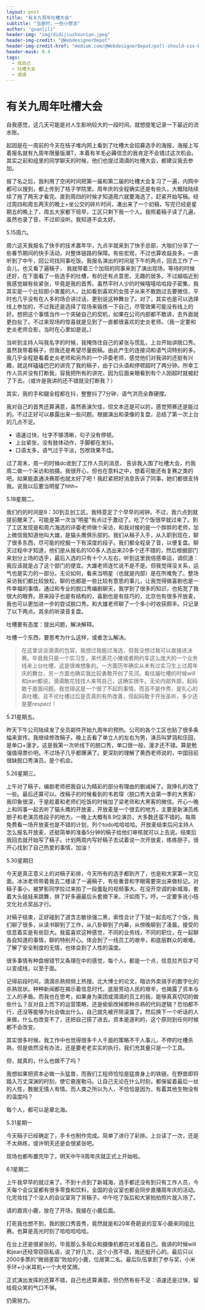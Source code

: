 ```yaml
---
layout: post
title: "有关九周年吐槽大会"
subtitle: "当是时，一些小想法"
author: "guanlili"
header-img: "img/didijiuzhounian.jpeg"
header-img-credit: "@WebdesignerDepot"
header-img-credit-href: "medium.com/@WebdesignerDepot/poll-should-css-become-more-like-a-programming-language-c74eb26a4270"
header-mask: 0.4
tags:
  - 我自己
  - 吐槽大会
  - 滴滴
---
```


# 有关九周年吐槽大会

自我感觉，这几天可能是对人生影响较大的一段时间。就想提笔记录一下最近的流水账。

起因是在一周前的今天在桔子堆内网上看到了吐槽大会招募选手的海报，海报上写着报名就有九周年限量版潮T，本着有羊毛必薅信念的我肯定不会错过这次机会。其实之前和组里的同学聊天的时候，他们也提过滴滴的吐槽大会，都建议我去参加。

报了名之后，我利用了空闲时间把第一届和第二届的吐槽大会复习了一遍，内网中都可以搜到，都上传到了桔子学院里。周年庆的全程确实还是有些久，大概陆陆续续了拖了两天才看完。直到周四的时候才知道周六就要海选了，赶紧开始写稿。经过周四和周五两天的晚上+坐公交的碎片时间，凑出来了一个初稿，写完已经是星期五的晚上了，周五大家都下班早，工区只剩下我一个人。我照着稿子读了几遍，虽然也录了音，不过却没听。我知道不会太好。

5.15周六。

周六这天我报名了快手的技术嘉年华，九点半就来到了快手总部，大咖们分享了一些春节期间的快手活动，对整体链路的保障。有些宏观，不过也算收益良多。一直听到了中午，回公司找同事吃饭。我报名演出的时间是下午的两点，回去工作了一会儿，也又看了遍稿子， 我就带着三个加班的同事来到了演出现场，等待的时候还好，在下面看了一些选手的吐槽，有的还有点意思，无趣的居多。不过越临近到我感觉越有些紧张，毕竟是我的首秀。虽然平时人少的时候嘻嘻哈哈段子密集，我其实是一个比较胆小害羞的人，比如看到喜欢的女孩子从来不敢跑过去要微信，平时也几乎没有在人多的场合讲过话，更别说这种舞台了。对了，其实也是可以选择线上参加的，不过我还是选择了现场来锻炼一下自己，尽管效果可能没有线上的好。想把这个事情当作一个突破自己的契机，如果在公司内部都不敢讲，去外面就更白扯了。不过来现场的惊喜就是见到了一直都很喜欢的史炎老师。（我一定要和史炎老师合影，当时在心里如是说。）

当听到主持人叫我名字的时候，我掩饰住自己的紧张与慌乱，上台开始讲脱口秀。虽然我带着稿子，但我还是希望尽量脱稿。由此产生的连接词和语气词特别的多。我几乎全程是看着史炎老师和另外的一个评委老师，感觉他们对我讲的还挺有兴趣，就这样磕磕巴巴的讲完了我的稿子，由于口头语和停顿超时了两分钟。所幸工作人员并没有打断我，容我把所有的讲完，因为后面亲眼看到有个人刚超时就被赶了下去。（或许是我讲的还不错就没打断我？）

其实，我的手和腿全程都在抖，整整抖了7分钟，语气洪亮全靠硬撑。

我对自己的首秀还算满意，虽然表演欠佳，但文本还是可以的，感觉预赛还是能过的。不过正好可以暴露出来一些问题。根据演出和录像的复盘，总结了第一次上台的几点不足。

- 语速过快，吐字不够清晰，句子没有停顿。
- 上台紧张，没有肢体动作，手脚都在发抖。
- 口语太多，语气过于平淡，包袱效果不佳。

过了周末，周一的时候dc收到了工作人员的消息， 告诉我入围了吐槽大会，约我周二做一个采访和拍摄。我很开心，但也在意料之中，想着可能还有复赛之类的吧。如果能直通决赛那也就太好了吧！我赶紧把好消息告诉了同事，她们都很支持我。说我以后要当明星了hhh~

5.18星期二。

我们约的时间是9：30到互创工区。我特意定了个早早的闹钟。不过，我六点到就提前醒来了。可能是第一次当“明星”有点过于激动了。吃了个饭很早就过来了。到了工区发现是和周六海选的评委老师做个采访，和我对接的是一个胖胖的老师，加上微信我知道他叫大雄，是猫头鹰俱乐部的。我们从稿子入手，从入职到现在，聊了很多东西，尽可能的挖掘一下有深度的段子。我们都全程录了音，以便复盘。聊天过程中才知道，他们是从报名的100多人选出来20多个还不错的，然后根据部门来划分上场的选手，最后入选的只有十个人左右。听到这里我倍感幸运，调侃道：我应该就是占了这个部门的便宜。大雄老师连忙说不是不是。但我觉得没关系，运气也是实力的一部分。无论如何，看来当明星（也就是内部）是在所难免了。整场采访我们都比较放松，聊的也都是一些比较有意思的事儿，让我觉得做喜剧也是一件幸福的事情。通过和专业的脱口秀编剧聊天，我学到了很多的知识，也拓宽了我很大的眼界。原来段子也是有结构的，喜剧也是有技巧的，北京也有很多开放麦，我也可以更加进一步的尝试脱口秀。和大雄老师聊了一个多小时收获颇丰。只记录了以下两点。其余的听录音复盘。

吐槽要有态度：提出问题，解决解释。

吐槽一个东西，要思考为什么这样，或者怎么解决。

> 在这里谈谈滴滴的包容，我想过我能过海选，但我没想过我可以直接进决赛。毕竟我只是一个实习生，来代表花小猪或者网约车这么庞大的一个业务线来上台吐槽，这是很难想象的。一方面历年确实从未有过实习生上过周年庆的舞台，另一方面也确实我比较勇敢开创了先河。看往届吐槽的时候will和jean都说，滴滴敢花钱找人来骂自己，这确实很牛。无论内部外部，起码敢于直面问题。我觉得这是一个很了不起的事情。而且不是作秀，是扎心的真吐槽。且不论吐槽过后是否真的有所改善，但起码敢于开张圣听，多少还是要respect！

5.21星期五。

昨天下午公司陆续发了全员邮件开始九周年的预热。公司的各个工区也贴了很多条幅来宣传。我继续修改稿子。晚上去看了单立人的左右为男，演员叫梦涵和庄园，是单口+漫才。这是我第一次听线下的脱口秀，单口很一般，漫才还不错。算是勉强值得票价吧。不过场子几乎都爆满了。更深刻的理解了黄西老师说的，中国目前很缺脱口秀演员。是个机会。

5.26星期三。

上午对了稿子。编剧老师把我自认为精彩的部分有理由的删减掉了。我挣扎的改了一些。最后还算可以。改稿子的时候看到的韦若琛（脱口秀大会第一季的大黑客）我印象很深，于是趁着和老师们吃饭的时候加了梁老师和大黑客的微信。开心～晚上和同事一起去听了猫头鹰的开放麦，开放麦是一个很玄的地方，主要是新演员练胆子和老演员练段子的地方。一晚上大概有8.9位演员，大多数还蛮不错的。每周免费看一场开放麦也是不错的计划，列个todo哈哈哈哈。开放麦结束后问主持人怎么报名开放麦，还挺简单的准备5分钟的稿子给他们审核就可以上去说。结束后我回去就开始写了稿子。计划两周内写好稿子去试着说一次开放麦，练练胆子。很开心找到了自己热爱的事情，加油！

5.30星期日

今天是真正意义上的对稿子彩排，今天所有的选手都到齐了，也是和大家第一次见面。冰冰老师带着我去二楼读了一遍稿子，有些重音和字眼需要突出来做标记。对稿子事小，被梦影同学拉过来拍了一段羞耻的视频事大。在没开空调的新城海，套着大头娃娃来跳舞，排了好多遍最后头套摘下来，汗如雨下。哼，一定要多讹小桔文化社点奖品才行。

对稿子结束，正好碰到了道含志敏徐强二黑，索性合计了下就一起去吃了个饭，我们聊了很多，从读书聊到了工作，从八卦聊到了内幕，从傍晚聊到了凌晨。接受的信息着实是有些巨大。我蛮喜欢这种感觉，不同的业务线，不同的职位，在一起聊各自知道的事情，聊的特别开心。体会到了一线员工的艰辛，和底层群众的艰难。了解了安全制度的无情，也体会到了人性的温度。

很多事情有种盘根错节又条理在中的感觉，每个人，都是一个点，信息拉齐后才可以变成线，以至于面。

记得前段时间，滴滴杀熟频频上热搜。北大博士的论文，暗访外卖骑手的数字化的杀熟现状。种种新闻都在揭示着信息时代，底层劳动人民的艰辛，也揭露了资本与工人的矛盾。而我也在思考，如果身为美团或滴滴的员工的我，能够真真切切的做些什么？反对自上而下的运营策略，还是偷偷改掉那种杀熟的代码逻辑？恐怕都不行，还没等能够为社会做出什么，自己就先被开除滚蛋了。然后换下一个听话的人来做，什么也改变不了，还把自己搭了进去。资本是逐利的，这个原则到任何时候都不会改变。

其实很多时候，我工作中也觉得很多千人千面的策略不干人事儿，不停的吐槽杀熟，但是依然没有办法，还是要老老实实的执行。我们充其量只是一个工具。

但，就真的，什么也做不了吗？

我想如果把资本必做一头猛兽，而我们工程师恰恰是猛兽身上的铁链。在野兽即将踏入万丈深渊的时刻，使它悬崖勒马。让自己无论在什么时刻，都保留着最后一丝的人性，数据无情人有情。而人类之所以为人，不恰恰是因为，有着其他生物没有的温度吗？

每个人，都可以是章北海。

5.31星期一

今天稿子已经确定了，手卡也制作完成。简单了进行了彩排。上台读了一次，还是不太熟练，或许明天还是会很紧张吧。

现场也都布置完毕了，明天中午9周年庆就正式上开始啦。

6.1星期二

上午我早早的就过来了。不到十点到了新城海，选手都还没有到只有工作人员，今天每个会议室都有很多零食和饮料，全国的会议室也都会同步直播周年庆的活动。化完妆找了个没人的会议室背了背稿子。中午吃了饭后和大家拍拍照片就入场了。

请的嘉宾小鹿，放在了开场，我接在小鹿后面。

打死我也想不到，我的脱口秀首秀，竟然就是和20年奇葩说的亚军小鹿来同组比赛。也算是高光时刻了哈哈哈哈哈。

在台上还是很紧张的，毕竟那么多观众和摄像机都在对准着自己。我讲的时候will和jean还经常窃窃私语，说了好几次，这个小孩不错，我还挺开心的。最后只以2000多票的“微弱差距”败给的小鹿，位居第二名。最后队伍拿到了参与奖，小米手环+小米耳机+一个大号奖牌。

正式演出发挥的还算不错，自己也还算满意。但仍然有些不足：语速还是过快，留给观众笑的气口不够。

仍需努力。